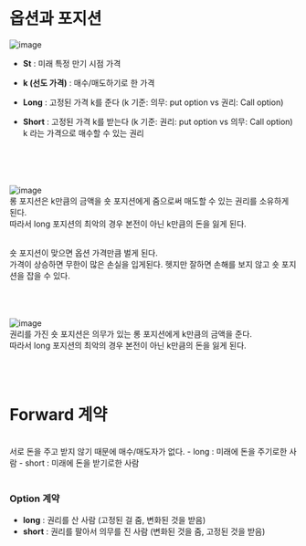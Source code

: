 # 옵션과 포지션
![image](https://github.com/juho-creator/Investing/assets/72856990/1467aabc-8aa3-489b-9778-97556e342e68)
- **St** : 미래 특정 만기 시점 가격
- **k (선도 가격)** : 매수/매도하기로 한 가격

- **Long** : 고정된 가격 k를 준다  (k 기준: 의무: put option vs 권리: Call option)
- **Short** : 고정된 가격 k를 받는다 (k 기준: 권리: put option vs 의무: Call option)
 k 라는 가격으로 매수할 수 있는 권리 </br>
</br></br></br></br>



![image](https://github.com/juho-creator/Investing/assets/72856990/56b5a7b4-1af7-46fe-a9fd-0f97f5d7e91d)
</br>
롱 포지션은 k만큼의 금액을 숏 포지션에게 줌으로써 매도할 수 있는 권리를 소유하게 된다.</br>
따라서 long 포지션의 최악의 경우 본전이 아닌 k만큼의 돈을 잃게 된다.
</br></br>


숏 포지션이 맞으면 옵션 가격만큼 벌게 된다. </br>
가격이 상승하면 무한이 많은 손실을 입게된다.
헷지만 잘하면 손해를 보지 않고 숏 포지션을 잡을 수 있다.
</br></br></br></br>

![image](https://github.com/juho-creator/Investing/assets/72856990/9c67d8a8-7614-42be-87c9-6a9e81e5c8c0)
</br>
 권리를 가진 숏 포지션은 의무가 있는 롱 포지션에게 k만큼의 금액을 준다.</br>
 따라서 long 포지션의 최악의 경우 본전이 아닌 k만큼의 돈을 잃게 된다.
</br></br></br></br>



# Forward 계약 
</br>
서로 돈을 주고 받지 않기 때문에 매수/매도자가 없다.
- long : 미래에 돈을 주기로한 사람
- short : 미래에 돈을 받기로한 사람
</br></br>


### Option 계약
- **long** : 권리를 산 사람 (고정된 걸 줌, 변화된 것을 받음)
- **short** : 권리를 팔아서 의무를 진 사람 (변화된 것을 줌, 고정된 것을 받음)
 
